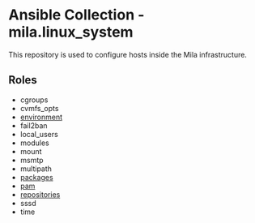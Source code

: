 # Ansible Collection - mila.linux_system

This repository is used to configure hosts inside the Mila infrastructure.

## Roles

* cgroups
* cvmfs_opts
* [environment](roles/environment/README.md)
* fail2ban
* local_users
* modules
* mount
* msmtp
* multipath
* [packages](roles/packages/README.md)
* [pam](roles/pam/README.md)
* [repositories](roles/repositories/README.md)
* sssd
* time
